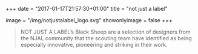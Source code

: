 +++
date = "2017-01-17T21:57:30+01:00"
title = "not just a label"

image = "/img/notjustalabel_logo.svg"
showonlyimage = false
+++

> NOT JUST A LABEL’s Black Sheep are a selection of designers from the NJAL community that the scouting team have identified as being especially innovative, pioneering and striking in their work.
<!--more-->
